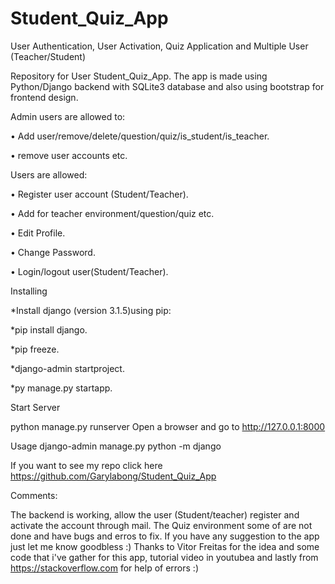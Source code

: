 # Student_Quiz_App

User Authentication, User Activation, Quiz Application and Multiple User (Teacher/Student)

Repository for User Student_Quiz_App. The app is made using Python/Django backend with SQLite3 database and also using bootstrap for frontend design.


Admin users are allowed to: 


• Add user/remove/delete/question/quiz/is_student/is_teacher.

• remove user accounts etc.


Users are allowed: 


• Register user account (Student/Teacher).

• Add for teacher environment/question/quiz etc. 

• Edit Profile. 

• Change Password. 

• Login/logout user(Student/Teacher).


Installing 


*Install django (version 3.1.5)using pip:

*pip install django.

*pip freeze.

*django-admin startproject.

*py manage.py startapp.


Start Server


python manage.py runserver Open a browser and go to http://127.0.0.1:8000

Usage django-admin manage.py python -m django


If you want to see my repo click here https://github.com/Garylabong/Student_Quiz_App


Comments: 

The backend is working, allow the user (Student/teacher) register and activate the account through mail. The Quiz environment some of are not done and have bugs and erros to fix. If you have any suggestion to the app just let me know goodbless  :) Thanks to Vitor Freitas for the idea and some code that i've gather for this app, tutorial video in youtubea and lastly from https://stackoverflow.com for help of errors :)
